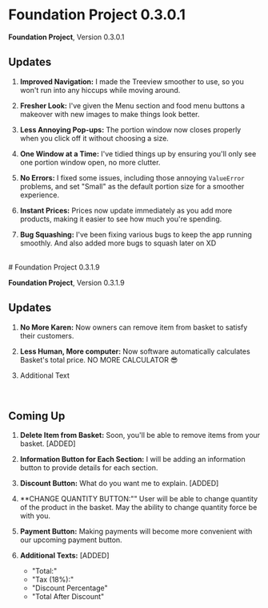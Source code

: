 # Foundation Project 0.3.0.1

**Foundation Project**, Version 0.3.0.1

## Updates

1. **Improved Navigation:** I made the Treeview smoother to use, so you won't run into any hiccups while moving around.

2. **Fresher Look:** I've given the Menu section and food menu buttons a makeover with new images to make things look better.

3. **Less Annoying Pop-ups:** The portion window now closes properly when you click off it without choosing a size.

4. **One Window at a Time:** I've tidied things up by ensuring you'll only see one portion window open, no more clutter.

5. **No Errors:** I fixed some issues, including those annoying `ValueError` problems, and set "Small" as the default portion size for a smoother experience.

6. **Instant Prices:** Prices now update immediately as you add more products, making it easier to see how much you're spending.

7. **Bug Squashing:** I've been fixing various bugs to keep the app running smoothly. And also added more bugs to squash later on XD


<br>
# Foundation Project 0.3.1.9

**Foundation Project**, Version 0.3.1.9

## Updates

1. **No More Karen:** Now owners can remove item from basket to satisfy their customers.

2. **Less Human, More computer:** Now software automatically calculates Basket's total price. NO MORE CALCULATOR 😎

3. Additional Text

<br>

## Coming Up

1. **Delete Item from Basket:** Soon, you'll be able to remove items from your basket. [ADDED]

2. **Information Button for Each Section:** I will be adding an information button to provide details for each section.

3. **Discount Button:** What do you want me to explain. [ADDED]

4. **CHANGE QUANTITY BUTTON:"" User will be able to change quantity of the product in the basket. May the ability to change quantity force be with you.

5. **Payment Button:** Making payments will become more convenient with our upcoming payment button.

6. **Additional Texts:** [ADDED]
   - "Total:"
   - "Tax (18%):"
   - "Discount Percentage"
   - "Total After Discount"
